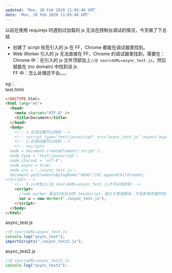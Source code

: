 ```yaml
---
updated: 'Mon, 10 Feb 2020 11:05:46 GMT'
date: 'Mon, 10 Feb 2020 11:05:46 GMT'
---
```


以前在使用 requirejs 时遇到过加载的 js 无法在控制台调试的情况，今天做了下总结

-   创建了 script 标签引入的 js 在 FF，Chrome 都能在调试器里找到。
-   Web Worker 引入的 js 无法直接在 FF，Chrome 的调试器里找到，需要在：\
    Chrome 中：在引入的 js 文件顶部加上`//@ sourceURL=async_test.js`，然后就能在 (no domain) 中找到该 js\
    FF 中：怎么处理还不会。。。

eg：\
test.html

```html
<!DOCTYPE html>
<html lang="en">
  <head>
    <meta charset="UTF-8" />
    <title>Document</title>
  </head>
  <body>
    <!-- 1.在调试器可以找到 -->
    <!-- <script type="text/javascript" src="async_test.js" async="async"></script> -->
    <!-- 2.在调试器可以找到 -->
    <!-- <script>
  node = document.createElement('script');
  node.type = 'text/javascript';
  node.charset = 'utf-8';
  node.async = true;
  node.src = './async_test.js';
  document.getElementsByTagName("HEAD")[0].appendChild(node);  
</script> -->
    <!-- 3.js中加上//@ sourceURL=async_test.js才可以找的到 -->
    <script>
      //web worker 是运行在后台的 JavaScript，独立于其他脚本，不会影响页面的性能。
      var w = new Worker("./async_test.js");
    </script>
  </body>
</html>
```

async_test.js

```js
//@ sourceURL=async_test.js
console.log("async_test");
importScripts("./async_test2.js");
```

async_test2.js

```js
//@ sourceURL=async_test2.js
console.log("async_test2");
```
